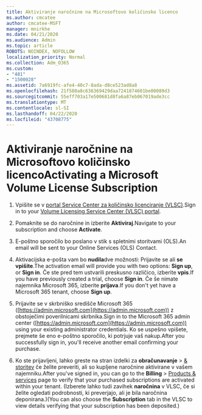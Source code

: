 ```yaml
---
title: Aktiviranje naročnine na Microsoftovo količinsko licenco
ms.author: cmcatee
author: cmcatee-MSFT
manager: mnirkhe
ms.date: 04/21/2020
ms.audience: Admin
ms.topic: article
ROBOTS: NOINDEX, NOFOLLOW
localization_priority: Normal
ms.collection: Adm_O365
ms.custom:
- "481"
- "1500028"
ms.assetid: 7a6919fc-afe4-40c7-8ada-d8ce523ad8a8
ms.openlocfilehash: 21f580a8c636369429daa7241874601be00089d3
ms.sourcegitcommit: 55eff703a17e500681d8fa6a87eb067019ade3cc
ms.translationtype: MT
ms.contentlocale: sl-SI
ms.lasthandoff: 04/22/2020
ms.locfileid: "43708775"
---
```

# <a name="activating-a-microsoft-volume-license-subscription"></a><span data-ttu-id="ced66-102">Aktiviranje naročnine na Microsoftovo količinsko licenco</span><span class="sxs-lookup"><span data-stu-id="ced66-102">Activating a Microsoft Volume License Subscription</span></span>

1. <span data-ttu-id="ced66-103">Vpišite se v [portal Service Center za količinsko licenciranje (VLSC)](https://go.microsoft.com/fwlink/p/?LinkId=329762).</span><span class="sxs-lookup"><span data-stu-id="ced66-103">Sign in to your [Volume Licensing Service Center (VLSC) portal](https://go.microsoft.com/fwlink/p/?LinkId=329762).</span></span>

2. <span data-ttu-id="ced66-104">Pomaknite se do naročnine in izberite **Aktiviraj**.</span><span class="sxs-lookup"><span data-stu-id="ced66-104">Navigate to your subscription and choose **Activate**.</span></span>

3. <span data-ttu-id="ced66-105">E-poštno sporočilo bo poslano v stik s spletnimi storitvami (OLS).</span><span class="sxs-lookup"><span data-stu-id="ced66-105">An email will be sent to your Online Services (OLS) Contact.</span></span>

4. <span data-ttu-id="ced66-106">Aktivacijska e-pošta vam bo **nudila**dve možnosti: Prijavite se ali **se vpišite**.</span><span class="sxs-lookup"><span data-stu-id="ced66-106">The activation email will provide you with two options: **Sign up**, or **Sign in**.</span></span> <span data-ttu-id="ced66-107">Če ste pred tem ustvarili preskusno različico, izberite **vpis**.</span><span class="sxs-lookup"><span data-stu-id="ced66-107">If you have previously created a trial, choose **Sign in**.</span></span> <span data-ttu-id="ced66-108">Če še nimate najemnika Microsoft 365, izberite **prijava**.</span><span class="sxs-lookup"><span data-stu-id="ced66-108">If you don't yet have a Microsoft 365 tenant, choose **Sign up**.</span></span>

5. <span data-ttu-id="ced66-109">Prijavite se v skrbniško središče Microsoft 365 ([https://admin.microsoft.com](https://admin.microsoft.com)) z obstoječimi poverilnicami skrbnika.</span><span class="sxs-lookup"><span data-stu-id="ced66-109">Sign in to the Microsoft 365 admin center ([https://admin.microsoft.com](https://admin.microsoft.com)) using your existing administrator credentials.</span></span> <span data-ttu-id="ced66-110">Ko se uspešno vpišete, prejmete še eno e-poštno sporočilo, ki potrjuje vaš nakup.</span><span class="sxs-lookup"><span data-stu-id="ced66-110">After you successfully sign in, you'll receive another email confirming your purchase.</span></span>

6. <span data-ttu-id="ced66-111">Ko ste prijavljeni, lahko greste na stran izdelki za **obračunavanje** \> [& storitev](https://go.microsoft.com/fwlink/p/?linkid=842054) če želite preveriti, ali so kupljene naročnine aktivirane v vašem najemniku.</span><span class="sxs-lookup"><span data-stu-id="ced66-111">After you've signed in, you can go to the **Billing** \> [Products & services](https://go.microsoft.com/fwlink/p/?linkid=842054) page to verify that your purchased subscriptions are activated within your tenant.</span></span> <span data-ttu-id="ced66-112">(Izberete lahko tudi zavihek **naročnina** v VLSC, če si želite ogledati podrobnosti, ki preverjajo, ali je bila naročnina deponirana.)</span><span class="sxs-lookup"><span data-stu-id="ced66-112">(You can also choose the **Subscription** tab in the VLSC to view details verifying that your subscription has been deposited.)</span></span>
